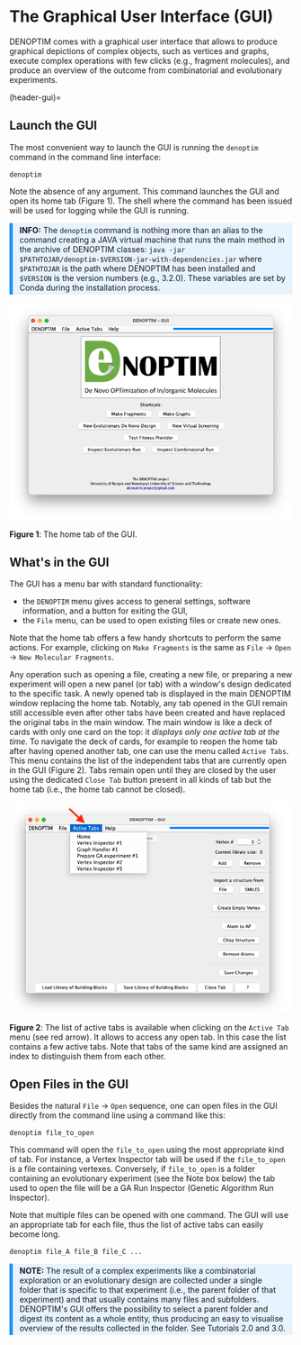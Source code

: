 # The Graphical User Interface (GUI)
DENOPTIM comes with a graphical user interface that allows to produce graphical depictions of complex objects, such as vertices and graphs, execute complex operations with few clicks (e.g., fragment molecules), and produce an overview of the outcome from combinatorial and evolutionary experiments.

(header-gui)=
## Launch the GUI
The most convenient way to launch the GUI is running the `denoptim` command in the command line interface:
```
denoptim
```
Note the absence of any argument. This command launches the GUI and open its home tab (Figure 1). The shell where the command has been issued will be used for logging while the GUI is running.

<div style="background-color: #e7f3fe; border-left: 6px solid #2196F3; margin-bottom: 15px; padding: 4px 12px;">
<b>INFO:</b> The <code>denoptim</code> command is nothing more than an alias to the command creating a JAVA virtual machine that runs the main method in the archive of DENOPTIM classes: <code>java -jar  $PATHTOJAR/denoptim-$VERSION-jar-with-dependencies.jar</code> where <code>$PATHTOJAR</code> is the path where DENOPTIM has been installed and <code>$VERSION</code> is the version numbers (e.g., 3.2.0). These variables are set by Conda during the installation process.</div>

![figures/gui_home.png](figures/gui_home.png)

**Figure 1**: The home tab of the GUI.

## What's in the GUI
The GUI has a menu bar with standard functionality:
* the `DENOPTIM` menu gives access to general settings, software information, and a button for exiting the GUI,
* the `File` menu, can be used to open existing files or create new ones.

Note that the home tab offers a few handy shortcuts to perform the same actions. For example, clicking on `Make Fragments` is the same as `File` -> `Open` -> `New Molecular Fragments`.

Any operation such as opening a file, creating a new file, or preparing a new experiment will open a new panel (or tab) with a window's design dedicated to the specific task. A newly opened tab is displayed in the main DENOPTIM window replacing the home tab. Notably, any tab opened in the GUI remain still accessible even after other tabs have been created and have replaced the original tabs in the main window. The main window is like a deck of cards with only one card on the top: it *displays only one active tab at the time*. To navigate the deck of cards, for example to reopen the home tab after having opened another tab, one can use the menu called `Active Tabs`. This menu contains the list of the independent tabs that are currently open in the GUI (Figure 2). Tabs remain open until they are closed by the user using the dedicated `Close Tab` button present in all kinds of tab but the home tab (i.e., the home tab cannot be closed).

![figures/gui_active_tabs.png](figures/gui_active_tabs.png)

**Figure 2**: The list of active tabs is available when clicking on the `Active Tab` menu (see red arrow). It allows to access any open tab. In this case the list contains a few active tabs. Note that tabs of the same kind are assigned an index to distinguish them from each other.

## Open Files in the GUI
Besides the natural `File` -> `Open` sequence, one can open files in the GUI directly from the command line using a command like this:
```
denoptim file_to_open
```
This command will open the `file_to_open` using the most appropriate kind of tab. For instance, a Vertex Inspector tab will be used if the `file_to_open` is a file containing vertexes. Conversely, if `file_to_open` is a folder containing an evolutionary experiment (see the Note box below) the tab used to open the file will be a GA Run Inspector (Genetic Algorithm Run Inspector).

Note that multiple files can be opened with one command. The GUI will use an appropriate tab for each file, thus the list of active tabs can easily become long.
```
denoptim file_A file_B file_C ...
```

<div style="background-color: #e7f3fe; border-left: 6px solid #2196F3; margin-bottom: 15px; padding: 4px 12px;">
<b>NOTE:</b> The result of a complex experiments like a combinatorial exploration or an evolutionary design are collected under a single folder that is specific to that experiment (i.e., the parent folder of that experiment) and that usually contains many files and subfolders. DENOPTIM's GUI offers the possibility to select a parent folder and digest its content as a whole entity, thus producing an easy to visualise overview of the results collected in the folder. See Tutorials 2.0 and 3.0.</div>
